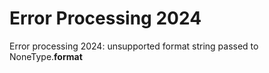 # Error Processing 2024

Error processing 2024: unsupported format string passed to NoneType.__format__
